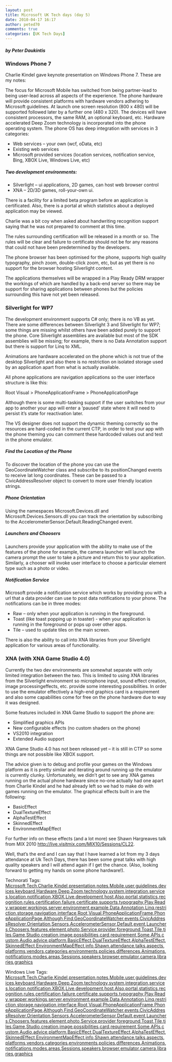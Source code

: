 ```yaml
---
layout: post
title: Microsoft UK Tech days (day 5)
date: 2010-04-17 16:17
author: peted70
comments: true
categories: [UK Tech Days]
---
```

<div id="msgcns!4F1B7368284539E5!209" class="bvMsg"><h5>by Peter Daukintis</h5> <h3>Windows Phone 7</h3> <p>Charlie Kindel gave keynote presentation on Windows Phone 7. These are my notes:</p> <p>The focus for Microsoft Mobile has switched from being partner-lead to being user-lead across all aspects of the experience. The phone hardware will provide consistent platforms with hardware vendors adhering to Microsoft guidelines. At launch one screen resolution (800 x 480) will be supported followed later by a further one (480 x 320). The devices will have consistent processors, the same RAM, an optional keyboard, etc. Hardware accelerated Deep Zoom technology is incorporated into the phone operating system. The phone OS has deep integration with services in 3 categories:</p> <ul> <li>Web services – your own (wcf, oData, etc)  <li>Existing web services  <li>Microsoft provided services (location services, notification service, Bing, XBOX Live, Windows Live, etc)</li></ul> <h5>Two development environments:</h5> <ul> <li>Silverlight – ui applications, 2D games, can host web browser control  <li>XNA – 2D/3D games, roll-your-own ui.</li></li></ul> <p>There is a facility for a limited beta program before an application is certificated. Also, there is a portal at which statistics about a deployed application may be viewed.</p> <p>Charlie was a bit coy when asked about handwriting recognition support saying that he was not prepared to comment at this time.</p> <p>The rules surrounding certification will be released in a month or so. The rules will be clear and failure to certificate should not be for any reasons that could not have been predetermined by the developers.</p> <p>The phone browser has been optimised for the phone, supports high quality typography, pinch zoom, double-click zoom, etc, but as yet there is no support for the browser hosting Silverlight content. </p> <p>The applications themselves will be wrapped in a Play Ready DRM wrapper the workings of which are handled by a back-end server so there may be support for sharing applications between phones but the policies surrounding this have not yet been released. </p> <h3>Silverlight for WP7</h3> <p>The development environment supports C# only; there is no VB as yet. There are some differences between Silverlight 3 and Silverlight for WP7; some things are missing whilst others have been added purely to support the phone. Core Silverlight assemblies are available but most of the SDK assemblies will be missing; for example, there is no Data Annotation support but there is support for Linq to XML.</p> <p>Animations are hardware accelerated on the phone which is not true of the desktop Silverlight and also there is no restriction on isolated storage used by an application apart from what is actually available.</p> <p>All phone applications are navigation applications so the user interface structure is like this:</p> <p>Root Visual &gt; PhoneApplicationFrame &gt; PhoneApplicationPage</p> <p>Although there is some multi-tasking support if the user switches from your app to another your app will enter a ‘paused’ state where it will need to persist it’s state for reactivation later.</p> <p>The VS designer does not support the dynamic theming correctly so the resources are hard-coded in the current CTP, in order to test your app with the phone theming you can comment these hardcoded values out and test in the phone emulator.</p> <h5>Find the Location of the Phone</h5> <p>To discover the location of the phone you can use the GeoCoordinateWatcher class and subscribe to its positionChanged events to receive lat long coordinates. These can be passed to a CivicAddressResolver object to convert to more user friendly location strings.</p> <h5>Phone Orientation</h5> <p>Using the namespaces Microsoft.Devices.dll and Microsoft.Devices.Sensors.dll you can track the orientation by subscribing to the AccelerometerSensor.Default.ReadingChanged event.</p> <h5>Launchers and Choosers</h5> <p>Launchers provide your application with the ability to make use of the features of the phone for example, the camera launcher will launch the camera prompt the user to take a picture and return this to your application. Similarly, a chooser will invoke user interface to choose a particular element type such as a photo or video. </p> <h5>Notification Service</h5> <p>Microsoft provide a notification service which works by providing you with a url that a data provider can use to post data notifications to your phone. The notifications can be in three modes:</p> <ul> <li>Raw – only when your application is running in the foreground.  <li>Toast (like toast popping up in toaster) - when your application is running in the foreground or pops up over other apps.  <li>Tile – used to update tiles on the main screen.</li></li></ul> <p>There is also the ability to call into XNA libraries from your Silverlight application for various areas of functionality.</p> <h3>XNA (with XNA Game Studio 4.0)</h3> <p>Currently the two dev environments are somewhat separate with only limited integration between the two. This is limited to using XNA libraries from the Silverlight environment so microphone input, sound effect creation, image processingeffects, etc. provide some interesting possibilities. In order to use the emulator effectively a high-end graphics card is a requirement and also some capabilities come for free on the phone hardware due to way it was designed.</p> <p>Some features included in XNA Game Studio to support the phone are:</p> <ul> <li>Simplified graphics APIs  <li>New configurable effects (no custom shaders on the phone)  <li>VS2010 integration  <li>Extended Audio support</li></li></ul> <p>XNA Game Studio 4.0 has not been released yet – it is still in CTP so some things are not possible like XBOX support.</p> <p>The advice given is to debug and profile your games on the Windows platform as it is pretty similar and iterating around running up the emulator is currently clunky. Unfortunately, we didn’t get to see any XNA games running on the actual phone hardware since no-one actually had one apart from Charlie Kindel and he had already left so we had to make do with games running on the emulator. The graphical effects built in are the following:</p> <ul> <li>BasicEffect  <li>DualTextureEffect  <li>AlphaTestEffect  <li>SkinnedEffect  <li>EnvironmentMapEffect</li></li></ul> <p>For further info on these effects (and a lot more) see Shawn Hargreaves talk from MIX 2010 <a title="http://live.visitmix.com/MIX10/Sessions/CL22" href="http://live.visitmix.com/MIX10/Sessions/CL22">http://live.visitmix.com/MIX10/Sessions/CL22</a>.</p> <p>Well, that’s the end and I can say that I have learned a lot from my 3 days attendance at Uk Tech Days, there has been some great talks with high quality speakers and I will attend again if I get the chance. (Also, looking forward to getting my hands on some phone hardware!).</p> <p></p>Technorati Tags: <a href="http://technorati.com/tags/Microsoft" rel="tag">Microsoft</a>,<a href="http://technorati.com/tags/Tech" rel="tag">Tech</a>,<a href="http://technorati.com/tags/Charlie" rel="tag">Charlie</a>,<a href="http://technorati.com/tags/Kindel" rel="tag">Kindel</a>,<a href="http://technorati.com/tags/presentation" rel="tag">presentation</a>,<a href="http://technorati.com/tags/notes" rel="tag">notes</a>,<a href="http://technorati.com/tags/Mobile" rel="tag">Mobile</a>,<a href="http://technorati.com/tags/user" rel="tag">user</a>,<a href="http://technorati.com/tags/guidelines" rel="tag">guidelines</a>,<a href="http://technorati.com/tags/devices" rel="tag">devices</a>,<a href="http://technorati.com/tags/keyboard" rel="tag">keyboard</a>,<a href="http://technorati.com/tags/Hardware" rel="tag">Hardware</a>,<a href="http://technorati.com/tags/Deep" rel="tag">Deep</a>,<a href="http://technorati.com/tags/Zoom" rel="tag">Zoom</a>,<a href="http://technorati.com/tags/technology" rel="tag">technology</a>,<a href="http://technorati.com/tags/system" rel="tag">system</a>,<a href="http://technorati.com/tags/integration" rel="tag">integration</a>,<a href="http://technorati.com/tags/services" rel="tag">services</a>,<a href="http://technorati.com/tags/location" rel="tag">location</a>,<a href="http://technorati.com/tags/notification" rel="tag">notification</a>,<a href="http://technorati.com/tags/XBOX" rel="tag">XBOX</a>,<a href="http://technorati.com/tags/Live" rel="tag">Live</a>,<a href="http://technorati.com/tags/development" rel="tag">development</a>,<a href="http://technorati.com/tags/host" rel="tag">host</a>,<a href="http://technorati.com/tags/Also" rel="tag">Also</a>,<a href="http://technorati.com/tags/portal" rel="tag">portal</a>,<a href="http://technorati.com/tags/statistics" rel="tag">statistics</a>,<a href="http://technorati.com/tags/recognition" rel="tag">recognition</a>,<a href="http://technorati.com/tags/rules" rel="tag">rules</a>,<a href="http://technorati.com/tags/certification" rel="tag">certification</a>,<a href="http://technorati.com/tags/failure" rel="tag">failure</a>,<a href="http://technorati.com/tags/certificate" rel="tag">certificate</a>,<a href="http://technorati.com/tags/supports" rel="tag">supports</a>,<a href="http://technorati.com/tags/typography" rel="tag">typography</a>,<a href="http://technorati.com/tags/Play" rel="tag">Play</a>,<a href="http://technorati.com/tags/Ready" rel="tag">Ready</a>,<a href="http://technorati.com/tags/wrapper" rel="tag">wrapper</a>,<a href="http://technorati.com/tags/workings" rel="tag">workings</a>,<a href="http://technorati.com/tags/server" rel="tag">server</a>,<a href="http://technorati.com/tags/environment" rel="tag">environment</a>,<a href="http://technorati.com/tags/example" rel="tag">example</a>,<a href="http://technorati.com/tags/Data" rel="tag">Data</a>,<a href="http://technorati.com/tags/Annotation" rel="tag">Annotation</a>,<a href="http://technorati.com/tags/Linq" rel="tag">Linq</a>,<a href="http://technorati.com/tags/restriction" rel="tag">restriction</a>,<a href="http://technorati.com/tags/storage" rel="tag">storage</a>,<a href="http://technorati.com/tags/navigation" rel="tag">navigation</a>,<a href="http://technorati.com/tags/interface" rel="tag">interface</a>,<a href="http://technorati.com/tags/Root" rel="tag">Root</a>,<a href="http://technorati.com/tags/Visual" rel="tag">Visual</a>,<a href="http://technorati.com/tags/PhoneApplicationFrame" rel="tag">PhoneApplicationFrame</a>,<a href="http://technorati.com/tags/PhoneApplicationPage" rel="tag">PhoneApplicationPage</a>,<a href="http://technorati.com/tags/Although" rel="tag">Although</a>,<a href="http://technorati.com/tags/Find" rel="tag">Find</a>,<a href="http://technorati.com/tags/GeoCoordinateWatcher" rel="tag">GeoCoordinateWatcher</a>,<a href="http://technorati.com/tags/events" rel="tag">events</a>,<a href="http://technorati.com/tags/CivicAddressResolver" rel="tag">CivicAddressResolver</a>,<a href="http://technorati.com/tags/Orientation" rel="tag">Orientation</a>,<a href="http://technorati.com/tags/Sensors" rel="tag">Sensors</a>,<a href="http://technorati.com/tags/AccelerometerSensor" rel="tag">AccelerometerSensor</a>,<a href="http://technorati.com/tags/Default" rel="tag">Default</a>,<a href="http://technorati.com/tags/event" rel="tag">event</a>,<a href="http://technorati.com/tags/Launchers" rel="tag">Launchers</a>,<a href="http://technorati.com/tags/Choosers" rel="tag">Choosers</a>,<a href="http://technorati.com/tags/features" rel="tag">features</a>,<a href="http://technorati.com/tags/element" rel="tag">element</a>,<a href="http://technorati.com/tags/photo" rel="tag">photo</a>,<a href="http://technorati.com/tags/Service" rel="tag">Service</a>,<a href="http://technorati.com/tags/provider" rel="tag">provider</a>,<a href="http://technorati.com/tags/foreground" rel="tag">foreground</a>,<a href="http://technorati.com/tags/Toast" rel="tag">Toast</a>,<a href="http://technorati.com/tags/Tile" rel="tag">Tile</a>,<a href="http://technorati.com/tags/tiles" rel="tag">tiles</a>,<a href="http://technorati.com/tags/Game" rel="tag">Game</a>,<a href="http://technorati.com/tags/Studio" rel="tag">Studio</a>,<a href="http://technorati.com/tags/creation" rel="tag">creation</a>,<a href="http://technorati.com/tags/image" rel="tag">image</a>,<a href="http://technorati.com/tags/possibilities" rel="tag">possibilities</a>,<a href="http://technorati.com/tags/card" rel="tag">card</a>,<a href="http://technorati.com/tags/requirement" rel="tag">requirement</a>,<a href="http://technorati.com/tags/Some" rel="tag">Some</a>,<a href="http://technorati.com/tags/APIs" rel="tag">APIs</a>,<a href="http://technorati.com/tags/custom" rel="tag">custom</a>,<a href="http://technorati.com/tags/Audio" rel="tag">Audio</a>,<a href="http://technorati.com/tags/advice" rel="tag">advice</a>,<a href="http://technorati.com/tags/platform" rel="tag">platform</a>,<a href="http://technorati.com/tags/BasicEffect" rel="tag">BasicEffect</a>,<a href="http://technorati.com/tags/DualTextureEffect" rel="tag">DualTextureEffect</a>,<a href="http://technorati.com/tags/AlphaTestEffect" rel="tag">AlphaTestEffect</a>,<a href="http://technorati.com/tags/SkinnedEffect" rel="tag">SkinnedEffect</a>,<a href="http://technorati.com/tags/EnvironmentMapEffect" rel="tag">EnvironmentMapEffect</a>,<a href="http://technorati.com/tags/info" rel="tag">info</a>,<a href="http://technorati.com/tags/Shawn" rel="tag">Shawn</a>,<a href="http://technorati.com/tags/attendance" rel="tag">attendance</a>,<a href="http://technorati.com/tags/talks" rel="tag">talks</a>,<a href="http://technorati.com/tags/aspects" rel="tag">aspects</a>,<a href="http://technorati.com/tags/platforms" rel="tag">platforms</a>,<a href="http://technorati.com/tags/vendors" rel="tag">vendors</a>,<a href="http://technorati.com/tags/categories" rel="tag">categories</a>,<a href="http://technorati.com/tags/environments" rel="tag">environments</a>,<a href="http://technorati.com/tags/policies" rel="tag">policies</a>,<a href="http://technorati.com/tags/differences" rel="tag">differences</a>,<a href="http://technorati.com/tags/Animations" rel="tag">Animations</a>,<a href="http://technorati.com/tags/notifications" rel="tag">notifications</a>,<a href="http://technorati.com/tags/modes" rel="tag">modes</a>,<a href="http://technorati.com/tags/areas" rel="tag">areas</a>,<a href="http://technorati.com/tags/Sessions" rel="tag">Sessions</a>,<a href="http://technorati.com/tags/speakers" rel="tag">speakers</a>,<a href="http://technorati.com/tags/browser" rel="tag">browser</a>,<a href="http://technorati.com/tags/emulator" rel="tag">emulator</a>,<a href="http://technorati.com/tags/camera" rel="tag">camera</a>,<a href="http://technorati.com/tags/libraries" rel="tag">libraries</a>,<a href="http://technorati.com/tags/graphics" rel="tag">graphics</a><br /> <p></p>Windows Live Tags: <a href="http://windows.live.com/connect/tag/Microsoft" rel="clubhouseTag">Microsoft</a>,<a href="http://windows.live.com/connect/tag/Tech" rel="clubhouseTag">Tech</a>,<a href="http://windows.live.com/connect/tag/Charlie" rel="clubhouseTag">Charlie</a>,<a href="http://windows.live.com/connect/tag/Kindel" rel="clubhouseTag">Kindel</a>,<a href="http://windows.live.com/connect/tag/presentation" rel="clubhouseTag">presentation</a>,<a href="http://windows.live.com/connect/tag/notes" rel="clubhouseTag">notes</a>,<a href="http://windows.live.com/connect/tag/Mobile" rel="clubhouseTag">Mobile</a>,<a href="http://windows.live.com/connect/tag/user" rel="clubhouseTag">user</a>,<a href="http://windows.live.com/connect/tag/guidelines" rel="clubhouseTag">guidelines</a>,<a href="http://windows.live.com/connect/tag/devices" rel="clubhouseTag">devices</a>,<a href="http://windows.live.com/connect/tag/keyboard" rel="clubhouseTag">keyboard</a>,<a href="http://windows.live.com/connect/tag/Hardware" rel="clubhouseTag">Hardware</a>,<a href="http://windows.live.com/connect/tag/Deep" rel="clubhouseTag">Deep</a>,<a href="http://windows.live.com/connect/tag/Zoom" rel="clubhouseTag">Zoom</a>,<a href="http://windows.live.com/connect/tag/technology" rel="clubhouseTag">technology</a>,<a href="http://windows.live.com/connect/tag/system" rel="clubhouseTag">system</a>,<a href="http://windows.live.com/connect/tag/integration" rel="clubhouseTag">integration</a>,<a href="http://windows.live.com/connect/tag/services" rel="clubhouseTag">services</a>,<a href="http://windows.live.com/connect/tag/location" rel="clubhouseTag">location</a>,<a href="http://windows.live.com/connect/tag/notification" rel="clubhouseTag">notification</a>,<a href="http://windows.live.com/connect/tag/XBOX" rel="clubhouseTag">XBOX</a>,<a href="http://windows.live.com/connect/tag/Live" rel="clubhouseTag">Live</a>,<a href="http://windows.live.com/connect/tag/development" rel="clubhouseTag">development</a>,<a href="http://windows.live.com/connect/tag/host" rel="clubhouseTag">host</a>,<a href="http://windows.live.com/connect/tag/Also" rel="clubhouseTag">Also</a>,<a href="http://windows.live.com/connect/tag/portal" rel="clubhouseTag">portal</a>,<a href="http://windows.live.com/connect/tag/statistics" rel="clubhouseTag">statistics</a>,<a href="http://windows.live.com/connect/tag/recognition" rel="clubhouseTag">recognition</a>,<a href="http://windows.live.com/connect/tag/rules" rel="clubhouseTag">rules</a>,<a href="http://windows.live.com/connect/tag/certification" rel="clubhouseTag">certification</a>,<a href="http://windows.live.com/connect/tag/failure" rel="clubhouseTag">failure</a>,<a href="http://windows.live.com/connect/tag/certificate" rel="clubhouseTag">certificate</a>,<a href="http://windows.live.com/connect/tag/supports" rel="clubhouseTag">supports</a>,<a href="http://windows.live.com/connect/tag/typography" rel="clubhouseTag">typography</a>,<a href="http://windows.live.com/connect/tag/Play" rel="clubhouseTag">Play</a>,<a href="http://windows.live.com/connect/tag/Ready" rel="clubhouseTag">Ready</a>,<a href="http://windows.live.com/connect/tag/wrapper" rel="clubhouseTag">wrapper</a>,<a href="http://windows.live.com/connect/tag/workings" rel="clubhouseTag">workings</a>,<a href="http://windows.live.com/connect/tag/server" rel="clubhouseTag">server</a>,<a href="http://windows.live.com/connect/tag/environment" rel="clubhouseTag">environment</a>,<a href="http://windows.live.com/connect/tag/example" rel="clubhouseTag">example</a>,<a href="http://windows.live.com/connect/tag/Data" rel="clubhouseTag">Data</a>,<a href="http://windows.live.com/connect/tag/Annotation" rel="clubhouseTag">Annotation</a>,<a href="http://windows.live.com/connect/tag/Linq" rel="clubhouseTag">Linq</a>,<a href="http://windows.live.com/connect/tag/restriction" rel="clubhouseTag">restriction</a>,<a href="http://windows.live.com/connect/tag/storage" rel="clubhouseTag">storage</a>,<a href="http://windows.live.com/connect/tag/navigation" rel="clubhouseTag">navigation</a>,<a href="http://windows.live.com/connect/tag/interface" rel="clubhouseTag">interface</a>,<a href="http://windows.live.com/connect/tag/Root" rel="clubhouseTag">Root</a>,<a href="http://windows.live.com/connect/tag/Visual" rel="clubhouseTag">Visual</a>,<a href="http://windows.live.com/connect/tag/PhoneApplicationFrame" rel="clubhouseTag">PhoneApplicationFrame</a>,<a href="http://windows.live.com/connect/tag/PhoneApplicationPage" rel="clubhouseTag">PhoneApplicationPage</a>,<a href="http://windows.live.com/connect/tag/Although" rel="clubhouseTag">Although</a>,<a href="http://windows.live.com/connect/tag/Find" rel="clubhouseTag">Find</a>,<a href="http://windows.live.com/connect/tag/GeoCoordinateWatcher" rel="clubhouseTag">GeoCoordinateWatcher</a>,<a href="http://windows.live.com/connect/tag/events" rel="clubhouseTag">events</a>,<a href="http://windows.live.com/connect/tag/CivicAddressResolver" rel="clubhouseTag">CivicAddressResolver</a>,<a href="http://windows.live.com/connect/tag/Orientation" rel="clubhouseTag">Orientation</a>,<a href="http://windows.live.com/connect/tag/Sensors" rel="clubhouseTag">Sensors</a>,<a href="http://windows.live.com/connect/tag/AccelerometerSensor" rel="clubhouseTag">AccelerometerSensor</a>,<a href="http://windows.live.com/connect/tag/Default" rel="clubhouseTag">Default</a>,<a href="http://windows.live.com/connect/tag/event" rel="clubhouseTag">event</a>,<a href="http://windows.live.com/connect/tag/Launchers" rel="clubhouseTag">Launchers</a>,<a href="http://windows.live.com/connect/tag/Choosers" rel="clubhouseTag">Choosers</a>,<a href="http://windows.live.com/connect/tag/features" rel="clubhouseTag">features</a>,<a href="http://windows.live.com/connect/tag/element" rel="clubhouseTag">element</a>,<a href="http://windows.live.com/connect/tag/photo" rel="clubhouseTag">photo</a>,<a href="http://windows.live.com/connect/tag/Service" rel="clubhouseTag">Service</a>,<a href="http://windows.live.com/connect/tag/provider" rel="clubhouseTag">provider</a>,<a href="http://windows.live.com/connect/tag/foreground" rel="clubhouseTag">foreground</a>,<a href="http://windows.live.com/connect/tag/Toast" rel="clubhouseTag">Toast</a>,<a href="http://windows.live.com/connect/tag/Tile" rel="clubhouseTag">Tile</a>,<a href="http://windows.live.com/connect/tag/tiles" rel="clubhouseTag">tiles</a>,<a href="http://windows.live.com/connect/tag/Game" rel="clubhouseTag">Game</a>,<a href="http://windows.live.com/connect/tag/Studio" rel="clubhouseTag">Studio</a>,<a href="http://windows.live.com/connect/tag/creation" rel="clubhouseTag">creation</a>,<a href="http://windows.live.com/connect/tag/image" rel="clubhouseTag">image</a>,<a href="http://windows.live.com/connect/tag/possibilities" rel="clubhouseTag">possibilities</a>,<a href="http://windows.live.com/connect/tag/card" rel="clubhouseTag">card</a>,<a href="http://windows.live.com/connect/tag/requirement" rel="clubhouseTag">requirement</a>,<a href="http://windows.live.com/connect/tag/Some" rel="clubhouseTag">Some</a>,<a href="http://windows.live.com/connect/tag/APIs" rel="clubhouseTag">APIs</a>,<a href="http://windows.live.com/connect/tag/custom" rel="clubhouseTag">custom</a>,<a href="http://windows.live.com/connect/tag/Audio" rel="clubhouseTag">Audio</a>,<a href="http://windows.live.com/connect/tag/advice" rel="clubhouseTag">advice</a>,<a href="http://windows.live.com/connect/tag/platform" rel="clubhouseTag">platform</a>,<a href="http://windows.live.com/connect/tag/BasicEffect" rel="clubhouseTag">BasicEffect</a>,<a href="http://windows.live.com/connect/tag/DualTextureEffect" rel="clubhouseTag">DualTextureEffect</a>,<a href="http://windows.live.com/connect/tag/AlphaTestEffect" rel="clubhouseTag">AlphaTestEffect</a>,<a href="http://windows.live.com/connect/tag/SkinnedEffect" rel="clubhouseTag">SkinnedEffect</a>,<a href="http://windows.live.com/connect/tag/EnvironmentMapEffect" rel="clubhouseTag">EnvironmentMapEffect</a>,<a href="http://windows.live.com/connect/tag/info" rel="clubhouseTag">info</a>,<a href="http://windows.live.com/connect/tag/Shawn" rel="clubhouseTag">Shawn</a>,<a href="http://windows.live.com/connect/tag/attendance" rel="clubhouseTag">attendance</a>,<a href="http://windows.live.com/connect/tag/talks" rel="clubhouseTag">talks</a>,<a href="http://windows.live.com/connect/tag/aspects" rel="clubhouseTag">aspects</a>,<a href="http://windows.live.com/connect/tag/platforms" rel="clubhouseTag">platforms</a>,<a href="http://windows.live.com/connect/tag/vendors" rel="clubhouseTag">vendors</a>,<a href="http://windows.live.com/connect/tag/categories" rel="clubhouseTag">categories</a>,<a href="http://windows.live.com/connect/tag/environments" rel="clubhouseTag">environments</a>,<a href="http://windows.live.com/connect/tag/policies" rel="clubhouseTag">policies</a>,<a href="http://windows.live.com/connect/tag/differences" rel="clubhouseTag">differences</a>,<a href="http://windows.live.com/connect/tag/Animations" rel="clubhouseTag">Animations</a>,<a href="http://windows.live.com/connect/tag/notifications" rel="clubhouseTag">notifications</a>,<a href="http://windows.live.com/connect/tag/modes" rel="clubhouseTag">modes</a>,<a href="http://windows.live.com/connect/tag/areas" rel="clubhouseTag">areas</a>,<a href="http://windows.live.com/connect/tag/Sessions" rel="clubhouseTag">Sessions</a>,<a href="http://windows.live.com/connect/tag/speakers" rel="clubhouseTag">speakers</a>,<a href="http://windows.live.com/connect/tag/browser" rel="clubhouseTag">browser</a>,<a href="http://windows.live.com/connect/tag/emulator" rel="clubhouseTag">emulator</a>,<a href="http://windows.live.com/connect/tag/camera" rel="clubhouseTag">camera</a>,<a href="http://windows.live.com/connect/tag/libraries" rel="clubhouseTag">libraries</a>,<a href="http://windows.live.com/connect/tag/graphics" rel="clubhouseTag">graphics</a>  </div>
